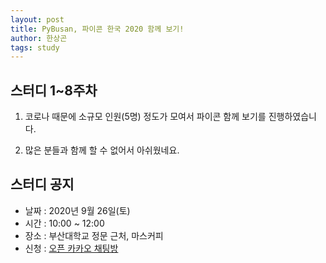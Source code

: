 ```yaml
---
layout: post
title: PyBusan, 파이콘 한국 2020 함께 보기!
author: 한상곤
tags: study
---
```


## 스터디 1~8주차

1. 코로나 때문에 소규모 인원(5명) 정도가 모여서 파이콘 함께 보기를 진행하였습니다.

2. 많은 분들과 함께 할 수 없어서 아쉬웠네요.

## 스터디 공지

- 날짜 : 2020년 9월 26일(토)
- 시간 : 10:00 ~ 12:00
- 장소 : 부산대학교 정문 근처, 마스커피
- 신청 : [오픈 카카오 채팅방](https://open.kakao.com/o/g6JQlVdb)
